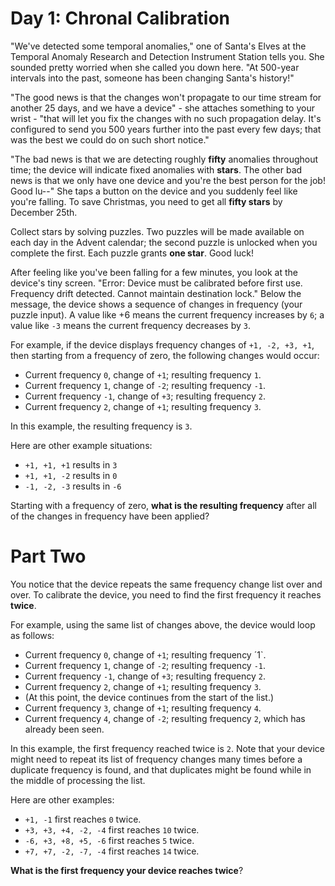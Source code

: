 # Day 1: Chronal Calibration
"We've detected some temporal anomalies," one of Santa's Elves at the Temporal Anomaly Research and Detection Instrument 
Station tells you. She sounded pretty worried when she called you down here. "At 500-year intervals into the past, 
someone has been changing Santa's history!"

"The good news is that the changes won't propagate to our time stream for another 25 days, and we have a device" - she 
attaches something to your wrist - "that will let you fix the changes with no such propagation delay. It's configured 
to send you 500 years further into the past every few days; that was the best we could do on such short notice."

"The bad news is that we are detecting roughly **fifty** anomalies throughout time; the device will indicate fixed 
anomalies with **stars**. The other bad news is that we only have one device and you're the best person for the job! 
Good lu--" She taps a button on the device and you suddenly feel like you're falling. To save Christmas, you need to 
get all **fifty stars** by December 25th.

Collect stars by solving puzzles. Two puzzles will be made available on each day in the Advent calendar; the second 
puzzle is unlocked when you complete the first. Each puzzle grants **one star**. Good luck!

After feeling like you've been falling for a few minutes, you look at the device's tiny screen. "Error: Device must be 
calibrated before first use. Frequency drift detected. Cannot maintain destination lock." Below the message, the device 
shows a sequence of changes in frequency (your puzzle input). A value like +6 means the current frequency increases by 
`6`; a value like `-3` means the current frequency decreases by `3`.

For example, if the device displays frequency changes of `+1, -2, +3, +1`, then starting from a frequency of zero, the 
following changes would occur:
* Current frequency `0`, change of `+1`; resulting frequency `1`.
* Current frequency `1`, change of `-2`; resulting frequency `-1`.
* Current frequency `-1`, change of `+3`; resulting frequency `2`.
* Current frequency `2`, change of `+1`; resulting frequency `3`.

In this example, the resulting frequency is `3`.

Here are other example situations:
* `+1, +1, +1` results in `3`
* `+1, +1, -2` results in  `0`
* `-1, -2, -3` results in `-6`

Starting with a frequency of zero, **what is the resulting frequency** after all of the changes in frequency have been 
applied?

# Part Two
You notice that the device repeats the same frequency change list over and over. To calibrate the device, you need to 
find the first frequency it reaches **twice**.

For example, using the same list of changes above, the device would loop as follows:
* Current frequency `0`, change of `+1`; resulting frequency ´1`.
* Current frequency `1`, change of `-2`; resulting frequency `-1`.
* Current frequency `-1`, change of `+3`; resulting frequency `2`.
* Current frequency `2`, change of `+1`; resulting frequency `3`.
* (At this point, the device continues from the start of the list.)
* Current frequency `3`, change of `+1`; resulting frequency `4`.
* Current frequency `4`, change of `-2`; resulting frequency `2`, which has already been seen.

In this example, the first frequency reached twice is `2`. Note that your device might need to repeat its list of 
frequency changes many times before a duplicate frequency is found, and that duplicates might be found while in the 
middle of processing the list.

Here are other examples:
* `+1, -1` first reaches `0` twice.
* `+3, +3, +4, -2, -4` first reaches `10` twice.
* `-6, +3, +8, +5, -6` first reaches `5` twice.
* `+7, +7, -2, -7, -4` first reaches `14` twice.

**What is the first frequency your device reaches twice**?
